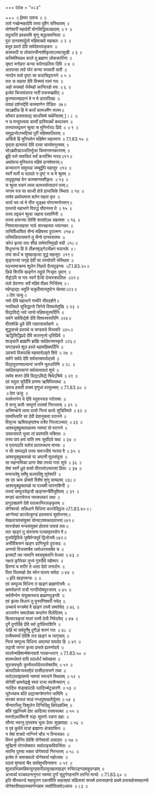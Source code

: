 +++
title = "०८३"

+++
॥ ईश्वर उवाच ॥ ॥  
ततो गच्छेन्महादेवि तस्य पूर्वेण संस्थिताम् ॥  
योगेश्वरीं महादेवीं योगसिद्धिफलप्रदाम् ॥ १ ॥  
तदुत्पत्तिं प्रवक्ष्यामि शृणु श्रद्धासमन्विता ॥  
पुरा दानवशार्दूलो महिषाख्यो महाबलः ॥ २ ॥  
बभूव प्रवरो देवि सर्वदेवभयङ्करः ॥  
कामरूपी स लोकांस्त्रीन्वशीकृत्वाऽभवत्सुखी ॥ ३ ॥  
कस्मिंश्चिदथ काले तु ब्रह्मणा लोककारिणा ॥  
सृष्टा मनोहरा कन्या रूपेणाप्रतिमा दिवि ॥ ४ ॥  
अतपत्सा तपो घोरं कन्या रूपवती सती ॥  
नारदेन ततो दृष्टा सा कदाचिद्वरानने ॥ ५ ॥  
ततः स सहसा देवि विस्मयं परमं गतः ॥  
अहो रूपमहो धैर्यमहो कान्तिरहो वयः ॥ ६ ॥  
इत्येवं चिन्तयंस्तत्र नारीं वचनमब्रवीत् ॥  
कुरुष्वात्मप्रदानं मे न मे दारपरिग्रहः ॥  
तवाहं दर्शनाद्देवि कामवाणेन पीडितः ॥७॥  
साऽब्रवीन्न हि मे कार्यं कामधर्मेण सत्तम॥  
कौमारं व्रतमासाद्य साधयिष्ये यथेप्सितम् ]। ८ ॥  
न च मन्युस्त्वया कार्यो ह्यस्मिन्नर्थे कथञ्चन ॥  
तस्यास्तद्वचनं श्रुत्वा स मुनिर्नारदः प्रिये ॥ ॥ ९ ॥  
समुद्रान्तेऽगमद्दिव्यां पुरीं महिषपालिताम् ॥  
अर्चितो हि मुनिस्तेन महिषेण महात्मना ॥ 7.1.83.१० ॥  
पृष्ट्वा ह्यनामयं देवि दत्त्वा चार्घ्यमनुत्तमम् ॥  
सोऽब्रवीत्प्राञ्जलिर्भूत्वा किमागमनकारणम् ॥  
ब्रूहि यत्ते व्यवसितं सर्वं कर्त्तास्मि नारद॥११॥  
अथोवाच मुनिस्तत्र महिषं दानवेश्वरम्॥  
कन्यारत्नं समुत्पन्नं जम्बूद्वीपे महासुर ॥१२ ॥  
स्वर्गे मर्त्ये च पाताले न दृष्टं न च मे श्रुतम् ॥  
तादृग्रूपमहं येन कामबाणवशीकृतः ॥ १३ ॥  
स श्रुत्वा वचनं तस्य कामस्योत्पादनं परम्॥  
जगाम यत्र सा साध्वी क्षेत्रे प्राभासिके स्थिता ॥ १४ ॥  
तामेव प्रार्थयामास बलेन महता वृतः ॥  
भार्या भव त्वं मे भीरु भुङ्क्ष्व भोगान्मनोरमान्॥  
एतत्तपो महाभागे विरुद्धं यौवनस्य ते ॥ १५ ॥  
तस्य तद्वचनं श्रुत्वा जहास वरवर्णिनी ॥  
तस्या हसन्त्या देवेशि शतशोऽथ सहस्रशः ॥ १६ ॥  
निश्वासात्सहसा नार्यः शस्त्रहस्ता भयानकाः ॥  
ताभिर्विध्वंसितं सैन्यं महिषस्य दुरात्मनः ॥१७॥  
तस्मिन्निपात्यमाने तु सैन्ये दानवसत्तमः ॥  
क्रोधं कृत्वा ततः शीघ्रं तामेवाभिमुखो ययौ ॥१८॥  
विधुन्वन्स हि ते तीक्ष्णशृङ्गेऽभीक्ष्णं भयानके ॥।  
तया सार्धं च सुमहत्कृत्वा युद्धं महासुरः ॥१९॥  
शृङ्गाभ्यां जगृहे देवीं सा तस्योपरि संस्थिता ॥  
पद्भ्यामाक्रम्य शूलेन निहतो दैत्यपुङ्गवः ॥7.1.83.२०॥  
छिन्ने शिरसि खङ्गेन तद्रूपो निःसृतः पुमान् ॥  
रौद्रोऽपि स गतः स्वर्गं दैत्यो देव्यस्त्रपातितः ॥२१॥  
ततो देवगणाः सर्वे महिषं वीक्ष्य निर्जितम् ॥।  
महेन्द्राद्याः स्तुतिं चक्रुर्देव्यास्तुष्टेन चेतसा॥२२॥  
॥ देवा ऊचुः॥  
नमो देवि महाभागे गम्भीरे भीमदर्शने॥  
नयस्थिते सुसिद्धान्ते त्रिनेत्रे विश्वतोमुखि ॥ २३ ॥  
विद्याविद्ये जये जाप्ये महिषासुरमर्दिनि ॥  
सर्वगे सर्वविद्येशे देवि विश्वस्वरूपिणि ॥२४॥  
वीतशोके ध्रुवे देवि पद्मपत्रायतेक्षणे ॥  
शुद्धसत्त्वे व्रतस्थे च चण्डरूपे विभावरि ॥२५॥  
ऋद्धिसिद्धिप्रदे देवि कालनृत्ये धृतिप्रिये ॥  
शाङ्करि ब्राह्मणि ब्राह्मि सर्वदेवनमस्कृते ॥२६॥  
घण्टाहस्ते शूल हस्ते महामहिषमर्दिनि ॥  
उग्ररूपे विरूपाक्षि महामायेऽमृते शिवे ॥ २७ ॥  
सर्वगे सर्वदे देवि सर्वसत्त्वमयोद्भवे ॥  
विद्यापुराणशल्यानां जननि भूतधारिणि ॥ २८ ॥  
सर्वदेवरहस्यानां सर्वसत्त्ववतां शुभे ॥  
त्वमेव शरणं देवि विद्याऽविद्ये श्रियेऽश्रिये ॥ २९ ॥  
एवं स्तुता सुरैर्देवि प्रणम्य ऋषिभिस्तथा ॥  
उवाच हसती वाक्यं वृणुध्वं वरमुत्तमम् ॥ 7.1.83.३० ॥  
॥ देवा ऊचुः ॥  
स्तवेनानेन ये देवि स्तुवन्त्यत्र नरोत्तमाः ॥  
ते सन्तु कामैः सम्पूर्णा वरवर्षा निरन्तरम् ॥ ३१ ॥  
अस्मिन्क्षेत्रे त्वया वासो नित्यं कार्यः शुचिस्मिते ॥ ३२ ॥  
एवमस्त्विति सा देवी देवानुक्त्वा वरानने ॥  
विसृज्य ऋषिसङ्घांश्च तत्रैव निरताऽभवत् ॥ ३३ ॥  
आश्वयुक्छुक्लपक्षस्य नवम्यां यो वरानने ॥  
उपवासपरो भूत्वा तां प्रपश्यति भक्तितः ॥  
तस्य पापं क्षयं याति तमः सूर्योदये यथा ॥ ३४ ॥  
य एतत्पठति स्तोत्रं प्रातरुत्थाय मानवः ॥  
न भीः सम्पद्यते तस्य यावज्जीवं नरस्य वै ॥ ३५ ॥  
आश्वयुक्छुक्लपक्षे या अष्टमी मूलसंयुता ॥  
सा महानामिका प्राणा येषां तस्यां गताः शुभे ॥ ३६ ॥  
तेषां स्वर्गे ध्रुवं वासो वीरास्तेऽप्सरसां प्रियाः ॥ ३७ ॥  
मन्वन्तरेषु सर्वेषु कल्पादिषु सुरेश्वरि ॥  
एष एव क्रमः प्रोक्तो विशेषं शृणु साम्प्रतम् ॥३८॥  
आश्वयुक्छुक्लपक्षे या पञ्चमी पापनाशिनी ॥  
तस्यां सम्पूजयेद्रात्रौ खड्गमन्त्रैर्विभूषितम् ॥ ३९ ॥  
मण्डपं कारयेत्तत्र नवसप्तकरं तथा ॥  
प्रागुदक्प्रवणे देशे पताकाभिरलङ्कृतम् ॥  
योगेश्वर्याः सन्निधाने विधिना कारयेद्द्विजः॥7.1.83.४०॥।  
आग्नेय्यां कारयेत्कुण्डं हस्तमात्रं सुशोभनम्॥  
मेखलात्रयसंयुक्तं योन्याऽश्वत्थदलाभया॥४१॥  
शास्त्रोक्तं मन्त्रसंयुक्तं होतव्यं पायसं ततः॥  
ततः खड्गं तु संस्नाप्य पञ्चामृतरसेन वै॥  
पूजयेद्विविधैः पुष्पैर्मन्त्रपूर्वं द्विजोत्तमैः॥४२॥  
अभीर्विशसनं खड्गः प्राणिभूतो दुरासदः ॥  
अगम्यो विजयश्चैव धर्माधारस्तथैव च ॥  
इत्यष्टौ तव नामानि स्वयमुक्तानि वेधसा ॥ ४३ ॥  
नक्षत्रं कृत्तिका तुभ्यं गुरुर्देवो महेश्वरः ॥  
हिरण्यं च शरीरं ते धाता देवो जनार्दनः ॥  
पिता पितामहो देव स्वेन पालय सर्वदा ॥ ४४ ॥  
॥ इति खड्गमन्त्रः ॥ ॥  
एवं सम्पूज्य विधिना तं खङ्गं ब्राह्मणोत्तमैः ॥  
भ्रामयेन्नगरे रात्रौ नान्दीघोषपुरःसरम् ॥ ४५ ॥  
सर्वसैन्येन संयुक्तस्तत्र ब्राह्मणपुङ्गवैः ॥  
एवं कृत्वा विधानं तु पुनर्योगेश्वरीं नयेत् ॥  
उच्चार्य मन्त्रमेवं वै खङ्गं तस्यै समर्पयेत् ॥ ४६ ॥  
अञ्जनेन समालेख्य चन्दनेन विलेपितम् ॥  
बिल्वपत्रकृतां मालां तस्यै देव्यै निवेदयेत् ॥ ४७ ॥  
दुर्गे दुर्गार्तिहे देवि सर्व दुर्गतिनाशिनि ॥  
त्राहि मां सर्वदुर्गेषु दुर्गेऽहं शरणं गतः ॥ ४८ ॥  
दत्त्वैवमर्घ्यं देवेशि तत्र खङ्गं च जागृयात् ॥  
नित्यं सम्पूज्य विधिना अष्टम्यां यावदेव हि ॥ ४९ ॥  
तद्रात्रौ जागरं कृत्वा प्रभाते ह्यरुणोदये ॥  
पातयेन्महिषान्मेषानग्रतो गतकन्धरान् ॥ 7.1.83.५० ॥  
शतमर्धशतं वापि तदर्धार्धं यथेच्छया ॥  
सुरासवभृतैः कुम्भैस्तर्पयेत्परमेश्वरीम् ॥ ५१ ॥  
कापालिकेभ्यस्तद्देयं दासीदासजने तथा ॥  
ततोऽपराह्नसमये नवम्यां स्यन्दने स्थिताम् ॥ ५२ ॥  
योगेशीं भ्रामयेद्राष्ट्रे स्वयं राजा स्वसैन्यवान् ॥  
नदद्भिः शङ्खपटहैः पठद्भिर्बटुचारणैः ॥ ५३ ॥  
भूतेभ्यश्च बलिं दद्यान्मन्त्रेणानेन भामिनि ॥  
सरक्तं सजलं सान्नं गन्धपुष्पाक्षतैर्युतम् ॥ ५४ ॥  
त्रीन्वाराँस्तु त्रिशूलेन दिग्विदिक्षु क्षिपेद्बलिम् ॥  
बलिं गृह्णन्त्विमे देवा आदित्या वसवस्तथा ॥ ५५ ॥  
मरुतोऽथाश्विनौ रुद्राः सुपर्णाः पन्नगा ग्रहाः ॥  
सौम्या भवन्तु तृप्ताश्च भूताः प्रेताः सुखावहाः ॥ ५६ ॥  
य एवं कुर्वते यात्रां ब्राह्मणाः क्षेत्रवासिनः ॥  
न तेषां शत्रवो नाग्निर्न चौरा न विनायकाः ॥  
विघ्नं कुर्वन्ति देवेशि योगेश्वर्याः प्रसादतः ॥ ५७ ॥  
सुखिनो भोगभोक्तारः सर्वातङ्कविवर्जिताः ॥  
भवन्ति पुरुषा भक्ता योगेश्वर्या निरन्तरम् ॥ ५८ ॥  
इत्येष ते समाख्यातो योगेश्वर्या महोत्सवः ॥  
पठतां शृण्वतां चैव सर्वाशुभविनाशनः ॥ ५९ ॥  
शूलाग्रभिन्नमहिषासुरपृष्ठपीठामुत्खातखड्ग रुचिराङ्गदबाहुदण्डाम् ॥  
अभ्यर्च्य पञ्चवदनानुगतं नवम्यां दुर्गां सुदुर्गगहनानि तरन्ति मर्त्याः ॥ 7.1.83.६० ॥  
इति श्रीस्कान्दे महापुराण एकाशीति साहस्र्यां संहितायां सप्तमे प्रभासखण्डे प्रथमे प्रभासक्षेत्रमाहात्म्ये योगेश्वरीमाहात्म्यवर्णनन्नाम त्र्यशीतितमोऽध्यायः ॥ ८३ ॥